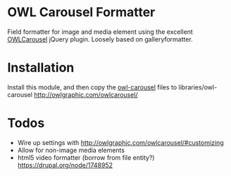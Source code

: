 OWL Carousel Formatter
======================

Field formatter for image and media element using the excellent [OWLCarousel](http://owlgraphic.com/owlcarousel/) jQuery plugin.
Loosely based on galleryformatter.

Installation
=============
Install this module, and then copy the [owl-carousel](http://owlgraphic.com/owlcarousel/) files to libraries/owl-carousel
http://owlgraphic.com/owlcarousel/

Todos
=====
+ Wire up settings with http://owlgraphic.com/owlcarousel/#customizing
+ Allow for non-image media elements
+ html5 video formatter (borrow from file entity?) https://drupal.org/node/1748952
